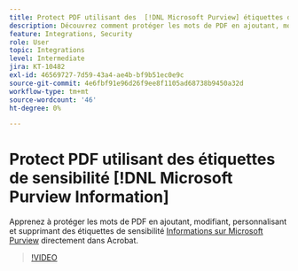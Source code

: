 ```yaml
---
title: Protect PDF utilisant des  [!DNL Microsoft Purview] étiquettes de sensibilité
description: Découvrez comment protéger les mots de PDF en ajoutant, modifiant, personnalisant et supprimant des étiquettes de sensibilité [!DNL Microsoft Purview] directement dans Acrobat
feature: Integrations, Security
role: User
topic: Integrations
level: Intermediate
jira: KT-10482
exl-id: 46569727-7d59-43a4-ae4b-bf9b51ec0e9c
source-git-commit: 4e6fbf91e96d26f9ee8f1105ad68738b9450a32d
workflow-type: tm+mt
source-wordcount: '46'
ht-degree: 0%

---
```


# Protect PDF utilisant des étiquettes de sensibilité [!DNL Microsoft Purview Information]

Apprenez à protéger les mots de PDF en ajoutant, modifiant, personnalisant et supprimant des étiquettes de sensibilité [Informations sur Microsoft Purview](https://learn.microsoft.com/en-us/microsoft-365/compliance/information-protection?view=o365-worldwide) directement dans Acrobat.

>[!VIDEO](https://video.tv.adobe.com/v/3444300?quality=12&learn=on&hidetitle=true&captions=fre_fr)

